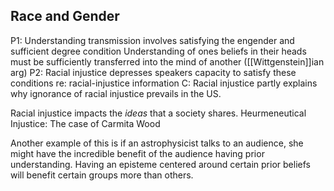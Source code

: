 

## Race and Gender 

P1: Understanding transmission involves satisfying the engender and sufficient degree condition
	Understanding of ones beliefs in their heads must be sufficiently transferred into the mind of another ([[Wittgenstein]]ian arg)
P2: Racial injustice depresses speakers capacity to satisfy these conditions re: racial-injustice information
C: Racial injustice partly explains why ignorance of racial injustice prevails in the US. 

Racial injustice impacts the *ideas* that a society shares. 
	Heurmeneutical Injustice: The case of Carmita Wood

Another example of this is if an astrophysicist talks to an audience, she might have the incredible benefit of the audience having prior understanding. Having an episteme centered around certain prior beliefs will benefit certain groups more than others.

